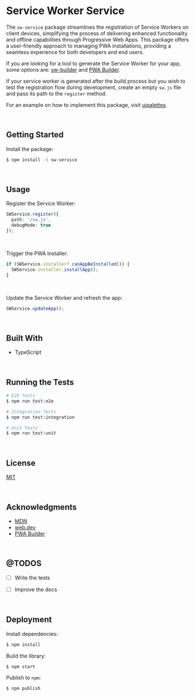 # Service Worker Service

The `sw-service` package streamlines the registration of Service Workers on client devices, simplifying the process of delivering enhanced functionality and offline capabilities through Progressive Web Apps. This package offers a user-friendly approach to managing PWA installations, providing a seamless experience for both developers and end users.

If you are looking for a tool to generate the Service Worker for your app, some options are: [sw-builder](https://github.com/jesusgraterol/sw-builder) and [PWA Builder](https://docs.pwabuilder.com/#/home/sw-intro). 

If your service worker is generated after the build process but you wish to test the registration flow during development, create an empty `sw.js` file and pass its path to the `register` method.

For an example on how to implement this package, visit [uipalettes](https://github.com/jesusgraterol/uipalettes).


</br>

## Getting Started

Install the package:
```bash
$ npm install -S sw-service
```





</br>

## Usage

Register the Service Worker:

```typescript
SWService.register({ 
  path: '/sw.js',
  debugMode: true 
});
```

<br/>

Trigger the PWA Installer:

```typescript
if (SWService.installer?.canAppBeInstalled()) {
  SWService.installer.installApp();
}
```

<br/>

Update the Service Worker and refresh the app:

```typescript
SWService.updateApp();
```

<br/>

## Built With

- TypeScript




<br/>

## Running the Tests

```bash
# E2E Tests
$ npm run test:e2e

# Integration Tests
$ npm run test:integration

# Unit Tests
$ npm run test:unit
```





<br/>

## License

[MIT](https://choosealicense.com/licenses/mit/)





<br/>

## Acknowledgments

- [MDN](https://developer.mozilla.org/en-US/)
- [web.dev](https://web.dev/)
- [PWA Builder](https://www.pwabuilder.com/)



<br/>

## @TODOS

- [ ] Write the tests
- [ ] Improve the docs





<br/>

## Deployment

Install dependencies:
```bash
$ npm install
```


Build the library:
```bash
$ npm start
```


Publish to `npm`:
```bash
$ npm publish
```
